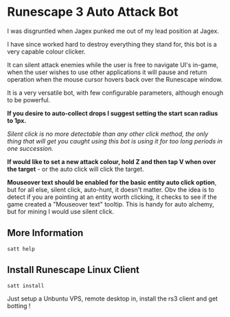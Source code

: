 # Runescape 3 Auto Attack Bot

I was disgruntled when Jagex punked me out of my lead position at Jagex.

I have since worked hard to destroy everything they stand for, this bot is a very capable colour clicker.

It can silent attack enemies while the user is free to navigate UI's in-game, when the user wishes to use other applications it will pause and return operation when the mouse cursor hovers back over the Runescape window.

It is a very versatile bot, with few configurable parameters, although enough to be powerful.

**If you desire to auto-collect drops I suggest setting the start scan radius to 1px.**

_Silent click is no more detectable than any other click method, the only thing that will get you caught using this bot is using it for too long periods in one succession._

**If would like to set a new attack colour, hold Z and then tap V when over the target** - or the auto click will click the target.

**Mouseover text should be enabled for the basic entity auto click option**, but for all else, silent click, auto-hunt, it doesn't matter. Obv the idea is to detect if you are pointing at an entity worth clicking, it checks to see if the game created a "Mouseover text" tooltip. This is handy for auto alchemy, but for mining I would use silent click.

## More Information
```satt help```

## Install Runescape Linux Client
```satt install```

Just setup a Unbuntu VPS, remote desktop in, install the rs3 client and get botting !
